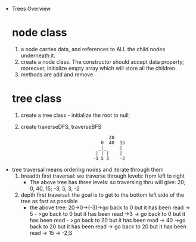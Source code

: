 * Trees Overview 
  # node class
  1. a node carries data, and references to ALL the child nodes underneath it.
  2. create a node class. The constructor should accept data property; moreover, initialize empty array which will store all the children.
  3. methods are add and remove
  # tree class
  1. create a tree class - initialize the root to null;
  2. create traverseDFS, traverseBFS

                                          20
                                       0  40  15
                                      _|_     |
                                     | | |    |
                                    -3 5 3    -2
                          
* tree traversal means ordering nodes and iterate through them
  1. breadth first traversal: we traverse through levels: from left to right
     * The above tree has three levels: so traversing thru will give: 20; 0, 40, 15; -3, 5, 3, -2
  2. depth first traversal: the goal is to get to the bottom left side of the tree as fast as possible
     * the above tree: 20->0->(-3)->go back to 0 but it has been read -> 5 - >go back to 0 but it has been read ->3 -> go back to 0 but it has been read - >go back to 20 but it has been read -> 40 ->go back to 20 but it has been read -> go back to 20 but it has been read -> 15 -> -2;S